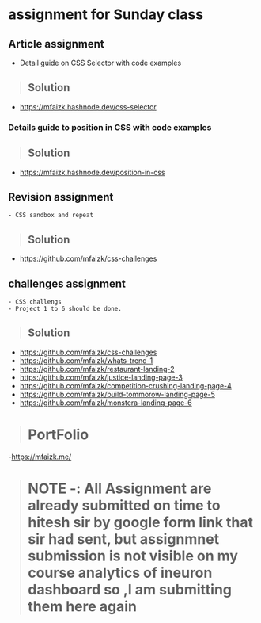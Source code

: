 # assignment for Sunday class

## Article assignment

- Detail guide on CSS Selector with code examples

> ## Solution

- https://mfaizk.hashnode.dev/css-selector

### Details guide to position in CSS with code examples

> ## Solution

- https://mfaizk.hashnode.dev/position-in-css

## Revision assignment

    - CSS sandbox and repeat

> ## Solution

- https://github.com/mfaizk/css-challenges

## challenges assignment

    - CSS challengs
    - Project 1 to 6 should be done.

> ## Solution

- https://github.com/mfaizk/css-challenges
- https://github.com/mfaizk/whats-trend-1
- https://github.com/mfaizk/restaurant-landing-2
- https://github.com/mfaizk/justice-landing-page-3
- https://github.com/mfaizk/competition-crushing-landing-page-4
- https://github.com/mfaizk/build-tommorow-landing-page-5
- https://github.com/mfaizk/monstera-landing-page-6

> # PortFolio

-https://mfaizk.me/

> # NOTE -: All Assignment are already submitted on time to hitesh sir by google form link that sir had sent, but assignmnet submission is not visible on my course analytics of ineuron dashboard so ,I am submitting them here again

